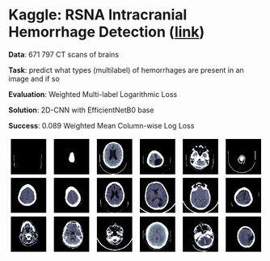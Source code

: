 # Kaggle: RSNA Intracranial Hemorrhage Detection ([link](https://www.kaggle.com/c/rsna-intracranial-hemorrhage-detection/overview))

__Data__: 671 797 CT scans of brains

__Task__: predict what types (multilabel) of hemorrhages are present in an image and if so 

__Evaluation__: Weighted Multi-label Logarithmic Loss

__Solution__: 2D-CNN with EfficientNetB0 base

__Success__: 0.089 Weighted Mean Column-wise Log Loss

![](images.png)
